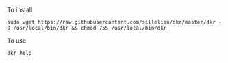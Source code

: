 To install
```
sudo wget https://raw.githubusercontent.com/sillelien/dkr/master/dkr -O /usr/local/bin/dkr && chmod 755 /usr/local/bin/dkr
```
To use

```
dkr help
```

